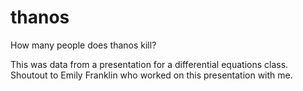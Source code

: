 # thanos
How many people does thanos kill?

This was data from a presentation for a differential equations class. 
Shoutout to Emily Franklin who worked on this presentation with me.
